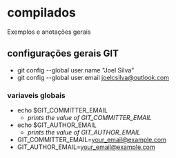 # compilados

Exemplos e anotações gerais

## configurações gerais GIT
- git config --global user.name "Joel Silva"
- git config --global user.email joelcsilva@outlook.com

### variaveis globais
- echo $GIT_COMMITTER_EMAIL
  - *prints the value of GIT_COMMITTER_EMAIL*
- echo $GIT_AUTHOR_EMAIL
  - *prints the value of GIT_AUTHOR_EMAIL*
- GIT_COMMITTER_EMAIL=your_email@example.com
- GIT_AUTHOR_EMAIL=your_email@example.com

[//]: # (teste)
<!-- regular html comment --> 
<!--- special completely ignored comment --> 
